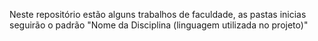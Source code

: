 Neste repositório estão alguns trabalhos de faculdade, as pastas inicias seguirão o padrão "Nome da Disciplina (linguagem utilizada no projeto)"
